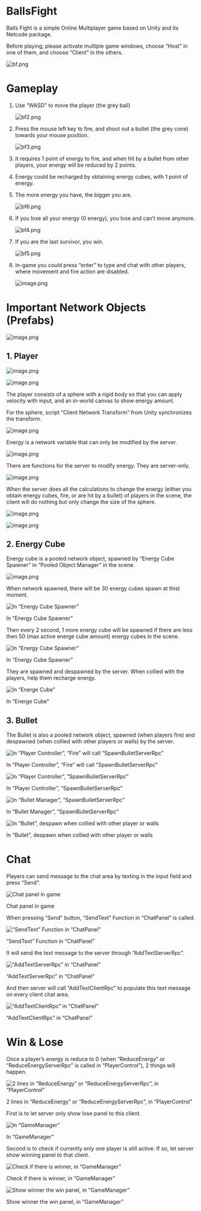# BallsFight

Balls Fight is a simple Online Multiplayer game based on Unity and its Netcode package.

Before playing, please activate multiple game windows, choose “Host” in one of them, and choose “Client” in the others.

![bf.png](Misc/bf.png)

# Gameplay

1. Use “WASD” to move the player (the grey ball)
    
    ![bf2.png](Misc/bf2.png)
    
2. Press the mouse left key to fire, and shoot out a bullet (the grey cone) towards your mouse position.
    
    ![bf3.png](Misc/bf3.png)
    
3. It requires 1 point of energy to fire,  and when hit by a bullet from other players, your energy will be reduced by 2 points.
4. Energy could be recharged by obtaining energy cubes, with 1 point of energy.
5. The more energy you have, the bigger you are.
    
    ![bf6.png](Misc/bf6.png)
    
6. If you lose all your energy (0 energy), you lose and can’t move anymore.
    
    ![bf4.png](Misc/bf4.png)
    
7. If you are the last survivor, you win.
    
    ![bf5.png](Misc/bf5.png)
    
8. In-game you could press “enter” to type and chat with other players, where movement and fire action are disabled.
    
    ![image.png](Misc/image.png)
    

# Important Network Objects (Prefabs)

![image.png](Misc/image%201.png)

## 1. Player

![image.png](Misc/image%202.png)

![image.png](Misc/7545bcfb-deaa-4441-b217-b2069fe9ce85.png)

The player consists of a sphere with a rigid body so that you can apply velocity with input, and an in-world canvas to show energy amount.

For the sphere, script “Client Network Transform” from Unity synchronizes the transform. 

![image.png](Misc/image%203.png)

Energy is a network variable that can only be modified by the server.

![image.png](Misc/image%204.png)

There are functions for the server to modify energy. They are server-only.

![image.png](Misc/image%205.png)

When the server does all the calculations to change the energy (either you obtain energy cubes, fire, or are hit by a bullet) of players in the scene, the client will do nothing but only change the size of the sphere.

![image.png](Misc/image%206.png)

![image.png](Misc/image%207.png)

## 2. Energy Cube

Energy cube is a pooled network object, spawned by “Energy Cube Spawner” in “Pooled Object Manager” in the scene.

![image.png](Misc/image%208.png)

When network spawned, there will be 30 energy cubes spawn at thist moment. 

![In “Energy Cube Spawner”](Misc/image%209.png)

In “Energy Cube Spawner”

Then every 2 second, 1 more energy cube will be spawned if there are less then 50 (max active energe cube amount) energy cubes in the scene.

![In “Energy Cube Spawner”](Misc/image%2010.png)

In “Energy Cube Spawner”

They are spawned and despawned by the server. When collied with the players, help them recharge energy.

![In “Energe Cube”](Misc/image%2011.png)

In “Energe Cube”

## 3. Bullet

The Bullet is also a pooled network object, spawned (when players fire) and despawned (when collied with other players or walls) by the server.

![In “Player Controller”, “Fire” will call “SpawnBulletServerRpc”](Misc/image%2012.png)

In “Player Controller”, “Fire” will call “SpawnBulletServerRpc”

![In “Player Controller”, “SpawnBulletServerRpc”](Misc/image%2013.png)

In “Player Controller”, “SpawnBulletServerRpc”

![In “Bullet Manager”, “SpawnBulletServerRpc”](Misc/image%2014.png)

In “Bullet Manager”, “SpawnBulletServerRpc”

![In “Bullet”, despawn when collied with other player or walls](Misc/image%2015.png)

In “Bullet”, despawn when collied with other player or walls

# Chat

Players can send message to the chat area by texting in the input field and press “Send”.

![Chat panel in game](Misc/b200d64c-b73a-4fb3-9475-f0386805acb0.png)

Chat panel in game

When pressing “Send” button,  “SendText” Function in “ChatPanel” is called.

![“SendText” Function in “ChatPanel”](Misc/image%2016.png)

“SendText” Function in “ChatPanel”

It will send the text message to the server through “AddTextServerRpc”. 

![“AddTextServerRpc” in “ChatPanel”](Misc/image%2017.png)

“AddTextServerRpc” in “ChatPanel”

And then server will call “AddTextClientRpc” to populate this text message on every client chat area.

![“AddTextClientRpc” in “ChatPanel”](Misc/image%2018.png)

“AddTextClientRpc” in “ChatPanel”

# Win & Lose

Once a player’s energy is reduce to 0 (when “ReduceEnergy” or “ReduceEnergyServerRpc” is called in “PlayerControl”), 2 things will happen.

![2 lines in “ReduceEnergy” or “ReduceEnergyServerRpc”, in “PlayerControl”](Misc/image%2019.png)

2 lines in “ReduceEnergy” or “ReduceEnergyServerRpc”, in “PlayerControl”

First is to let server only show lose panel to this client.

![In “GameManager”](Misc/image%2020.png)

In “GameManager”

Second is to check if currently only one player is still active. If so, let server show winning panel to that client.

![Check if there is winner, in “GameManager”](Misc/image%2021.png)

Check if there is winner, in “GameManager”

![Show winner the win panel, in “GameManager”](Misc/image%2022.png)

Show winner the win panel, in “GameManager”